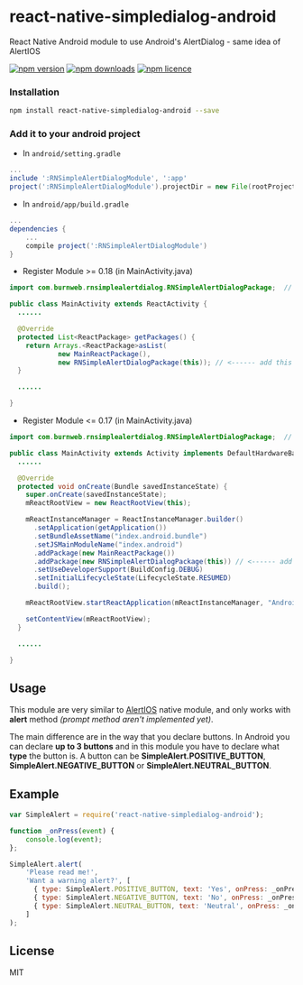 # react-native-simpledialog-android
React Native Android module to use Android's AlertDialog - same idea of AlertIOS

[![npm version](http://img.shields.io/npm/v/react-native-simpledialog-android.svg?style=flat-square)](https://npmjs.org/package/react-native-simpledialog-android "View this project on npm")
[![npm downloads](http://img.shields.io/npm/dm/react-native-simpledialog-android.svg?style=flat-square)](https://npmjs.org/package/react-native-simpledialog-android "View this project on npm")
[![npm licence](http://img.shields.io/npm/l/react-native-simpledialog-android.svg?style=flat-square)](https://npmjs.org/package/react-native-simpledialog-android "View this project on npm")


### Installation

```bash
npm install react-native-simpledialog-android --save
```

### Add it to your android project

* In `android/setting.gradle`

```gradle
...
include ':RNSimpleAlertDialogModule', ':app'
project(':RNSimpleAlertDialogModule').projectDir = new File(rootProject.projectDir, '../node_modules/react-native-simpledialog-android')
```

* In `android/app/build.gradle`

```gradle
...
dependencies {
    ...
    compile project(':RNSimpleAlertDialogModule')
}
```

* Register Module >= 0.18 (in MainActivity.java)

```java
import com.burnweb.rnsimplealertdialog.RNSimpleAlertDialogPackage;  // <--- import

public class MainActivity extends ReactActivity {
  ......

  @Override
  protected List<ReactPackage> getPackages() {
    return Arrays.<ReactPackage>asList(
            new MainReactPackage(),
            new RNSimpleAlertDialogPackage(this)); // <------ add this line to your MainActivity class, don't forget the `this` argument in constructor
  }

  ......

}
```

* Register Module <= 0.17 (in MainActivity.java)

```java
import com.burnweb.rnsimplealertdialog.RNSimpleAlertDialogPackage;  // <--- import

public class MainActivity extends Activity implements DefaultHardwareBackBtnHandler {
  ......

  @Override
  protected void onCreate(Bundle savedInstanceState) {
    super.onCreate(savedInstanceState);
    mReactRootView = new ReactRootView(this);

    mReactInstanceManager = ReactInstanceManager.builder()
      .setApplication(getApplication())
      .setBundleAssetName("index.android.bundle")
      .setJSMainModuleName("index.android")
      .addPackage(new MainReactPackage())
      .addPackage(new RNSimpleAlertDialogPackage(this)) // <------ add this line to your MainActivity class, don't forget the `this` argument in constructor
      .setUseDeveloperSupport(BuildConfig.DEBUG)
      .setInitialLifecycleState(LifecycleState.RESUMED)
      .build();

    mReactRootView.startReactApplication(mReactInstanceManager, "AndroidRNSample", null);

    setContentView(mReactRootView);
  }

  ......

}
```

## Usage
This module are very similar to [AlertIOS](https://facebook.github.io/react-native/docs/alertios.html) native module, and only works with **alert** method *(prompt method aren't implemented yet)*.

The main difference are in the way that you declare buttons. In Android you can declare **up to 3 buttons** and in this module you have to declare what **type** the button is.
A button can be **SimpleAlert.POSITIVE_BUTTON**, **SimpleAlert.NEGATIVE_BUTTON** or **SimpleAlert.NEUTRAL_BUTTON**.

## Example
```javascript
var SimpleAlert = require('react-native-simpledialog-android');

function _onPress(event) {
    console.log(event);
};

SimpleAlert.alert(
    'Please read me!',
    'Want a warning alert?', [
      { type: SimpleAlert.POSITIVE_BUTTON, text: 'Yes', onPress: _onPress },
      { type: SimpleAlert.NEGATIVE_BUTTON, text: 'No', onPress: _onPress },
      { type: SimpleAlert.NEUTRAL_BUTTON, text: 'Neutral', onPress: _onPress },
    ]
);
```

## License
MIT
